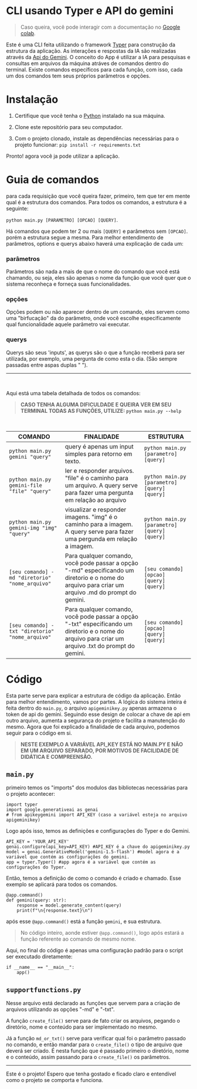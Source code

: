 # **CLI usando Typer e API do gemini**

> Caso queira, você pode interagir com a documentação no [Google colab](https://colab.research.google.com/drive/1ts6VfWsQjqDW1g1i-1Pm0v4B4QY-_8RF?usp=sharing).

Este é uma CLI feita utilizando o framework [Typer](https://typer.tiangolo.com/) para construção da estrutura da aplicação. As interações e respostas da IA são realizadas através da [Api do Gemini](https://ai.google.dev/gemini-api?gad_source=1&gclid=Cj0KCQjwtZK1BhDuARIsAAy2VztOkAF2xC89-GMb1ZB17nCmUcRzg1-28RXG7LPQCiYihq2Go-WE4iQaAnVAEALw_wcB&hl=pt-br).
O conceito do App é utilizar a IA para pesquisas e consultas em arquivos da máquina atráves de comandos dentro do terminal. Existe comandos específicos para cada função, com isso, cada um dos comandos tem seus próprios parâmetros e opções.

# Instalação

1. Certifique que você tenha o [Python](https://www.python.org/) instalado na sua máquina.

2. Clone este repositório para seu computador.

3. Com o projeto clonado, instale as dependências necessárias para o projeto funcionar:
``pip install -r requirements.txt``

Pronto! agora você ja pode utilizar a aplicação.

# Guia de comandos
para cada requisição que você queira fazer, primeiro, tem que ter em mente qual é a estrutura dos comandos.
Para todos os comandos, a estrutura é a seguinte: 

``python main.py [PARAMETRO] [OPCAO] [QUERY]``.

Há comandos que podem ter 2 ou mais ``[QUERY]`` e parâmetros sem ``[OPCAO]``. porém a estrutura segue a mesma. Para melhor entendimento de parâmetros, options e querys abaixo haverá uma explicação de cada um:

### parâmetros
Parâmetros são nada a mais de que o nome do comando que você está chamando, ou seja, eles são apenas o nome da função que você quer que o sistema reconheça e forneça suas funcionalidades.
### opções
Opções podem ou não aparecer dentro de um comando, eles servem como uma "birfucação" da do parâmetro, onde você escolhe especificamente qual funcionalidade aquele parâmetro vai executar.
### querys
Querys são seus 'inputs', as querys são o que a função receberá para ser utilizada, por exemplo, uma pergunta de como esta o dia. (São sempre passadas entre aspas duplas " "). 
<br>
<hr>
<br>

Aqui está uma tabela detalhada de todos os comandos:

> __CASO TENHA ALGUMA DIFICULDADE E QUEIRA VER EM SEU TERMINAL TODAS AS FUNÇÕES, UTILIZE: ``python main.py --help``__

<br>

|COMANDO|FINALIDADE|ESTRUTURA|
|---------|--------|---------|
|``python main.py gemini "query"``| query é apenas um input simples para retorno em texto. | ``python main.py [parametro] [query]``
|``python main.py gemini-file "file" "query"``| ler e responder arquivos. "file" é o caminho para um arquivo. A query serve para fazer uma pergunta em relação ao arquivo| ``python main.py [parametro] [query] [query]``
|``python main.py gemini-img "img" "query"``| visualizar e responder imagens. "img" é o caminho para a imagem. A query serve para fazer uma pergunda em relação a imagem.| ``python main.py [parametro] [query] [query]``
|``[seu comando] -md "diretorio" "nome_arquivo"``| Para qualquer comando, você pode passar a opção "-md" especificando um diretorio e o nome do arquivo para criar um arquivo .md do prompt do gemini.| ``[seu comando] [opcao] [query] [query]``
| ``[seu comando] -txt "diretorio" "nome_arquivo"``| Para qualquer comando, você pode passar a opção "-txt" especificando um diretorio e o nome do arquivo para criar um arquivo .txt do prompt do gemini.| ``[seu comando] [opcao] [query] [query]`` 

# Código
Esta parte serve para explicar a estrutura de código da aplicação. Então para melhor entendimento, vamos por partes.
A lógica do sistema inteira é feita dentro do ``main.py``, o arquivo ``apigeminikey.py`` apenas armazena o token de api do gemini. Seguindo esse design de colocar a chave de api em outro arquivo, aumenta a segurança do projeto e facilita a manutenção do mesmo.
Agora que foi explicado a finalidade de cada arquivo, podemos seguir para o código em si.

> **NESTE EXEMPLO A VARIÁVEL API_KEY ESTÁ NO MAIN.PY E NÃO EM UM ARQUIVO SEPARADO, POR MOTIVOS DE FACILIDADE DE DIDÁTICA E COMPREENSÃO.**

## ``main.py``
primeiro temos os "imports" dos modulos das bibliotecas necessárias para o projeto acontecer:
```
import typer
import google.generativeai as genai
# from apikeygemini import API_KEY (caso a variável esteja no arquivo apigeminikey)
```
Logo após isso, temos as definições e configurações do Typer e do Gemini.
```
API_KEY = 'YOUR_API_KEY'
genai.configure(api_key=API_KEY) #API_KEY é a chave do apigeminikey.py
model = genai.GenerativeModel('gemini-1.5-flash') #model agora é a variável que contém as configurações do gemini.
app = typer.Typer() #app agora é a variável que contém as configurações do Typer.
```
Então, temos a definição de como o comando é criado e chamado. Esse exemplo se aplicará para todos os comandos.
```
@app.command()
def gemini(query: str):
    response = model.generate_content(query)
    print(f"\n{response.text}\n")
```
após esse ``@app.command()`` está a função ``gemini``, e sua estrutura.
> No código inteiro, aonde estiver ``@app.command()``, logo após estará a função referente ao comando de mesmo nome.

Aqui, no final do código é apenas uma configuração padrão para o script ser executado diretamente:
```
if __name__ == "__main__":
    app()
```

## ``supportfunctions.py``
Nesse arquivo está declarado as funções que servem para a criação de arquivos utilizando as opções "-md" e "-txt".

A função ``create_file()`` serve para de fato criar os arquivos, pegando o diretório, nome e conteúdo para ser implementado no mesmo.

Já a função ``md_or_txt()`` serve para verificar qual foi o parâmetro passado no comando, e então mandar para o ``create_file()`` o tipo de arquivo que deverá ser criado. É nesta função que é passado primeiro o diretório, nome e o conteúdo, assim passando para o ``create_file()`` os parâmetros.

---
Este é o projeto! Espero que tenha gostado e ficado claro e entendível como o projeto se comporta e funciona.
